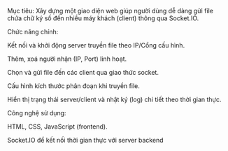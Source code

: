 Mục tiêu:
Xây dựng một giao diện web giúp người dùng dễ dàng gửi file chứa chữ ký số đến nhiều máy khách (client) thông qua Socket.IO.

Chức năng chính:

Kết nối và khởi động server truyền file theo IP/Cổng cấu hình.

Thêm, xoá người nhận (IP, Port) linh hoạt.

Chọn và gửi file đến các client qua giao thức socket.

Cấu hình kích thước phân đoạn khi truyền file.

Hiển thị trạng thái server/client và nhật ký (log) chi tiết theo thời gian thực.

Công nghệ sử dụng:

HTML, CSS, JavaScript (frontend).

Socket.IO để kết nối thời gian thực với server backend
